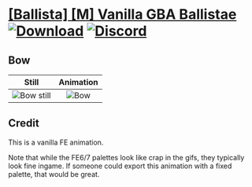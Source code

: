 # [\[Ballista\] \[M\] Vanilla GBA Ballistae](./) [![Download](https://img.shields.io/badge/Download--red?style=social&logo=github)](https://minhaskamal.github.io/DownGit/#/home?url=https://github.com/Klokinator/FE-Repo/tree/main/Battle%20Animations%2FInfantry%20-%20(Bow)%20Snipers%20and%20Ballistae%2F%5BBallista%5D%20%5BM%5D%20Vanilla%20GBA%20Ballistae%2F5.%20Bow%20(FE6%20Ballista)) [![Discord](https://img.shields.io/badge/Discord--blue?style=social&logo=discord)](https://discord.gg/C7VNGnyTPA)

## Bow

| Still | Animation |
| :---: | :-------: |
| ![Bow still](./Bow_000.png) | ![Bow](./Bow.gif) |

## Credit

This is a vanilla FE animation.

Note that while the FE6/7 palettes look like crap in the gifs, they typically look fine ingame. If someone could export this animation with a fixed palette, that would be great.
